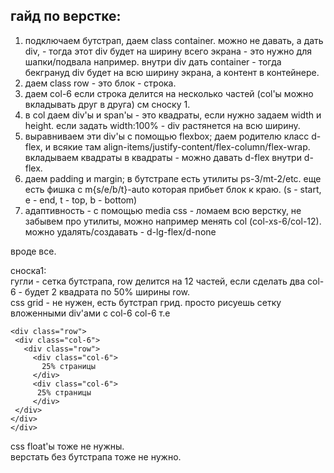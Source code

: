 ## гайд по верстке:
1. подключаем бутстрап, даем class container. можно не давать, а дать div, - тогда этот div будет на ширину всего экрана - это нужно для шапки/подвала например. внутри div дать container - тогда бекгрануд div будет на всю ширину экрана, а контент в контейнере.
2. даем class row - это блок - строка.
3. даем col-6 если строка делится на несколько частей (col'ы можно вкладывать друг в друга) см сноску 1.
4. в col даем div'ы и span'ы - это квадраты, если нужно задаем width и height. если задать width:100% - div растянется на всю ширину.
5. выравниваем эти div'ы с помощью flexbox; даем родителю класс d-flex, и всякие там align-items/justify-content/flex-column/flex-wrap. вкладываем квадраты в квадраты - можно давать d-flex внутри d-flex.
6. даем padding и margin; в бутстрапе есть утилиты ps-3/mt-2/etc. еще есть фишка с m{s/e/b/t}-auto которая прибьет блок к краю. (s - start, e - end, t - top, b - bottom)
7. адаптивность - с помощью media css - ломаем всю верстку, не забывем про утилиты, можно например менять col (col-xs-6/col-12). можно удалять/создавать - d-lg-flex/d-none  

вроде все.
   
сноска1:  
гугли - сетка бутстрапа, row делится на 12 частей, если сделать два col-6 - будет 2 квадрата по 50% ширины row.   
css grid - не нужен, есть бутстрап грид. просто рисуешь сетку вложенными div'ами c col-6 col-6 т.е 
```
<div class="row">
 <div class="col-6">
   <div class="row">
     <div class="col-6">
       25% страницы
     </div>
     <div class="col-6">
      25% страницы
     </div>
 </div>
</div>
</div>
 ```
css float'ы тоже не нужны.  
верстать без бутстрапа тоже не нужно.
